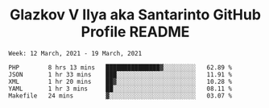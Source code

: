 <h1 align="center">Glazkov V Ilya aka Santarinto GitHub Profile README</h1>

<!--START_SECTION:waka-->
```text
Week: 12 March, 2021 - 19 March, 2021

PHP        8 hrs 13 mins   ███████████████▓░░░░░░░░░   62.89 % 
JSON       1 hr 33 mins    ███░░░░░░░░░░░░░░░░░░░░░░   11.91 % 
XML        1 hr 20 mins    ██▓░░░░░░░░░░░░░░░░░░░░░░   10.28 % 
YAML       1 hr 3 mins     ██░░░░░░░░░░░░░░░░░░░░░░░   08.11 % 
Makefile   24 mins         ▓░░░░░░░░░░░░░░░░░░░░░░░░   03.07 % 
```
<!--END_SECTION:waka-->